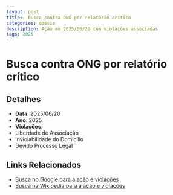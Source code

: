 ```yaml
---
layout: post
title:  Busca contra ONG por relatório crítico
categories: dossie
description: Ação em 2025/06/20 com violações associadas
tags: 2025
---
```


# Busca contra ONG por relatório crítico

## Detalhes
- **Data**: 2025/06/20
- **Ano**: 2025
- **Violações**:
- Liberdade de Associação
- Inviolabilidade do Domicílio
- Devido Processo Legal

## Links Relacionados
- [Busca no Google para a ação e violações](https://www.google.com/search?q=%22Alexandre%20de%20Moraes%22%20Busca%20contra%20ONG%20por%20relat%C3%B3rio%20cr%C3%ADtico%20Liberdade%20de%20Associa%C3%A7%C3%A3o%20Inviolabilidade%20do%20Domic%C3%ADlio%20Devido%20Processo%20Legal%202025)
- [Busca na Wikipedia para a ação e violações](https://en.wikipedia.org/w/index.php?search=%22Alexandre%20de%20Moraes%22%20Busca%20contra%20ONG%20por%20relat%C3%B3rio%20cr%C3%ADtico%20Liberdade%20de%20Associa%C3%A7%C3%A3o%20Inviolabilidade%20do%20Domic%C3%ADlio%20Devido%20Processo%20Legal%202025)
